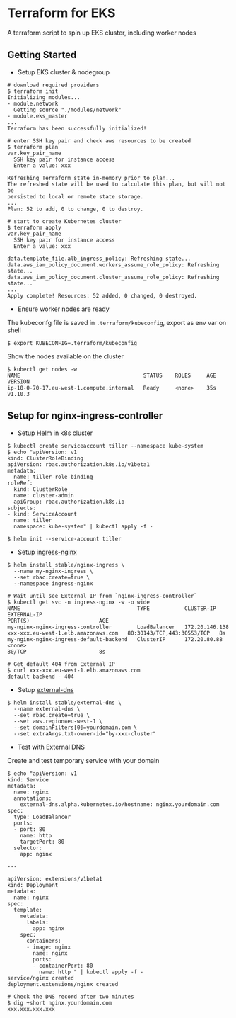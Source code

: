 # Terraform for EKS
A terraform script to spin up EKS cluster, including worker nodes

## Getting Started

- Setup EKS cluster & nodegroup
```shell
# download required providers
$ terraform init
Initializing modules...
- module.network
  Getting source "./modules/network"
- module.eks_master
...
Terraform has been successfully initialized!

# enter SSH key pair and check aws resources to be created
$ terraform plan
var.key_pair_name
  SSH key pair for instance access
  Enter a value: xxx

Refreshing Terraform state in-memory prior to plan...
The refreshed state will be used to calculate this plan, but will not be
persisted to local or remote state storage.
...
Plan: 52 to add, 0 to change, 0 to destroy.

# start to create Kubernetes cluster
$ terraform apply
var.key_pair_name
  SSH key pair for instance access
  Enter a value: xxx

data.template_file.alb_ingress_policy: Refreshing state...
data.aws_iam_policy_document.workers_assume_role_policy: Refreshing state...
data.aws_iam_policy_document.cluster_assume_role_policy: Refreshing state...
...
Apply complete! Resources: 52 added, 0 changed, 0 destroyed.
```

- Ensure worker nodes are ready

The kubeconfg file is saved in `.terraform/kubeconfig`, export as env var on shell
```
$ export KUBECONFIG=.terraform/kubeconfig
```

Show the nodes available on the cluster
```
$ kubectl get nodes -w
NAME                                       STATUS    ROLES     AGE       VERSION
ip-10-0-70-17.eu-west-1.compute.internal   Ready     <none>    35s       v1.10.3
```

## Setup for nginx-ingress-controller

- Setup [Helm](https://helm.sh/) in k8s cluster
```
$ kubectl create serviceaccount tiller --namespace kube-system
$ echo "apiVersion: v1
kind: ClusterRoleBinding
apiVersion: rbac.authorization.k8s.io/v1beta1
metadata:
  name: tiller-role-binding
roleRef:
  kind: ClusterRole
  name: cluster-admin
  apiGroup: rbac.authorization.k8s.io
subjects:
- kind: ServiceAccount
  name: tiller
  namespace: kube-system" | kubectl apply -f -

$ helm init --service-account tiller
```

- Setup [ingress-nginx](https://github.com/kubernetes/ingress-nginx/)

```
$ helm install stable/nginx-ingress \
  --name my-nginx-ingress \
  --set rbac.create=true \
  --namespace ingress-nginx

# Wait until see External IP from `nginx-ingress-controller`
$ kubectl get svc -n ingress-nginx -w -o wide
NAME                                     TYPE           CLUSTER-IP       EXTERNAL-IP                                                              PORT(S)                      AGE
my-nginx-nginx-ingress-controller        LoadBalancer   172.20.146.138   xxx-xxx.eu-west-1.elb.amazonaws.com   80:30143/TCP,443:30553/TCP   8s
my-nginx-nginx-ingress-default-backend   ClusterIP      172.20.80.88     <none>                                                                   80/TCP                       8s

# Get default 404 from External IP
$ curl xxx-xxx.eu-west-1.elb.amazonaws.com
default backend - 404
```

- Setup [external-dns](https://github.com/kubernetes-incubator/external-dns)

```
$ helm install stable/external-dns \
  --name external-dns \
  --set rbac.create=true \
  --set aws.region=eu-west-1 \
  --set domainFilters[0]=yourdomain.com \
  --set extraArgs.txt-owner-id="by-xxx-cluster"
```

- Test with External DNS

Create and test temporary service with your domain
```
$ echo "apiVersion: v1
kind: Service
metadata:
  name: nginx
  annotations:
    external-dns.alpha.kubernetes.io/hostname: nginx.yourdomain.com
spec:
  type: LoadBalancer
  ports:
  - port: 80
    name: http
    targetPort: 80
  selector:
    app: nginx

---

apiVersion: extensions/v1beta1
kind: Deployment
metadata:
  name: nginx
spec:
  template:
    metadata:
      labels:
        app: nginx
    spec:
      containers:
      - image: nginx
        name: nginx
        ports:
        - containerPort: 80
          name: http " | kubectl apply -f -
service/nginx created
deployment.extensions/nginx created

# Check the DNS record after two minutes
$ dig +short nginx.yourdomain.com
xxx.xxx.xxx.xxx
```
